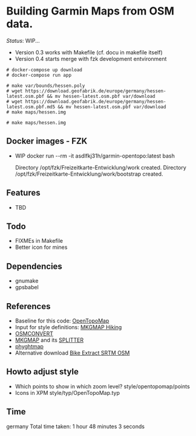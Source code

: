 # Building Garmin Maps from OSM data.

*Status*: WIP...
- Version 0.3 works with Makefile (cf. docu in makefile itself)
- Version 0.4 starts merge with fzk development entvironment

```
# docker-compose up download
# docker-compose run app

# make var/bounds/hessen.poly
# wget https://download.geofabrik.de/europe/germany/hessen-latest.osm.pbf && mv hessen-latest.osm.pbf var/download
# wget https://download.geofabrik.de/europe/germany/hessen-latest.osm.pbf.md5 && mv hessen-latest.osm.pbf var/download
# make maps/hessen.img
```



```
# make maps/hessen.img
```
## Docker images - FZK 
- WIP 
docker run --rm -it asdlfkj31h/garmin-opentopo:latest bash

    Directory /opt/fzk/Freizeitkarte-Entwicklung/work created.
    Directory /opt/fzk/Freizeitkarte-Entwicklung/work/bootstrap created.





## Features
- TBD

## Todo
- FIXMEs in Makefile
- Better icon for mines

## Dependencies
- gnumake
- gpsbabel

## References
- Baseline for this code: [OpenTopoMap](https://github.com/der-stefan/OpenTopoMap) 
- Input for style definitions: [MKGMAP Hiking](https://github.com/vibrog/mkgmap-hiking) 
- [OSMCONVERT](http://m.m.i24.cc/osmconvert.c)
- [MKGMAP](http://www.mkgmap.org.uk/download/mkgmap.html) and its [SPLITTER](http://www.mkgmap.org.uk/download/splitter.html)
- [phyghtmap](http://katze.tfiu.de/projects/phyghtmap/)
- Alternative download [Bike Extract SRTM OSM](https://extract.bbbike.org/)

## Howto adjust style
- Which points to show in which zoom level? style/opentopomap/points
- Icons in XPM style/typ/OpenTopoMap.typ

## Time
germany Total time taken: 1 hour 48 minutes 3 seconds

